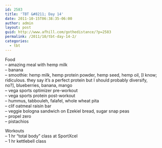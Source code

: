 ```yaml
---
id: 2583
title: 'TBT &#8211; Day 14'
date: 2011-10-15T06:38:35-06:00
author: admin
layout: post
guid: http://www.afhill.com/gothedistance/?p=2583
permalink: /2011/10/tbt-day-14-2/
categories:
  - tbt
---
```

Food  
&#8211; amazing meal with hemp milk  
&#8211; banana  
&#8211; smoothie: hemp milk, hemp protein powder, hemp seed, hemp oil, [I know; ridiculous. they say it&#8217;s a perfect protein but I should probably diversify, no?], blueberries, banana, mango  
&#8211; vega sports optimizer pre-workout  
&#8211; vega sports protein post-workout  
&#8211; hummus, tabbouleh, falafel, whole wheat pita  
&#8211; clif oatmeal raisin bar  
&#8211; veggie bologna sandwich on Ezekiel bread, sugar snap peas  
&#8211; propel zero  
&#8211; pistachios

Workouts  
&#8211; 1 hr &#8220;total body&#8221; class at SportXcel  
&#8211; 1 hr kettlebell class